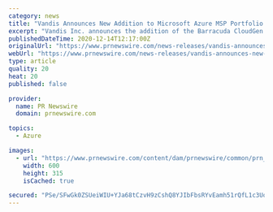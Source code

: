 ```yaml
---
category: news
title: "Vandis Announces New Addition to Microsoft Azure MSP Portfolio: Managed VWAN with Barracuda CloudGen WAN"
excerpt: "Vandis Inc. announces the addition of the Barracuda CloudGen WAN solution to its Microsoft Azure Lighthouse managed service offerings."
publishedDateTime: 2020-12-14T12:17:00Z
originalUrl: "https://www.prnewswire.com/news-releases/vandis-announces-new-addition-to-microsoft-azure-msp-portfolio-managed-vwan-with-barracuda-cloudgen-wan-301191641.html"
webUrl: "https://www.prnewswire.com/news-releases/vandis-announces-new-addition-to-microsoft-azure-msp-portfolio-managed-vwan-with-barracuda-cloudgen-wan-301191641.html"
type: article
quality: 20
heat: 20
published: false

provider:
  name: PR Newswire
  domain: prnewswire.com

topics:
  - Azure

images:
  - url: "https://www.prnewswire.com/content/dam/prnewswire/common/prn_facebook_sharing_logo.jpg"
    width: 600
    height: 315
    isCached: true

secured: "PSe/SFwGk0ZSUeiWIU+YJa68tCzvH9zCshQ8YJIbFbsRYvEamh51rQfL1c3Uoan8g65N0V7kwlgZ2vcAWMz10UH1vVIwY2FNKute1I7e/u4Z1nc2jTlf6EeWvbDpKXr3o67EgAnxVVlFZJ3G2GZcx1/2Q9Tarb405QeSOhmFI5nojCu4nmnbakiB/hjnvTM/SxHIqDAs67pbzycGwK2+SFc4EYBhveH6ldmJbbOmfQEqk8li0t0SRr4ILmseZAlda5arMNqL3SgDZy3hsjKuJksmyq9y3vYi9FaSRrMP1eOgPytGJjPeH9hGQip0KpBMwGqmcfQzr9R4WjqHstxK4KUC09T87eNLcKiHaaLEPAM=;JU28OHKY5GNMKUbcyC/mrQ=="
---
```



